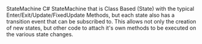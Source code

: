 StateMachine
C# StateMachine that is Class Based (State) with the typical Enter/Exit/Update/FixedUpdate Methods, but each state also has a transition event that can be subscribed to. This allows not only the creation of new states, but other code to attach it's own methods to be executed on the various state changes.
